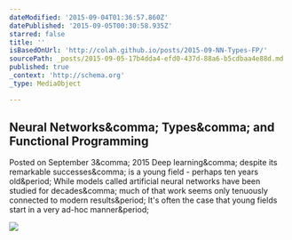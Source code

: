 ```yaml
---
dateModified: '2015-09-04T01:36:57.860Z'
datePublished: '2015-09-05T00:30:58.935Z'
starred: false
title: ''
isBasedOnUrl: 'http://colah.github.io/posts/2015-09-NN-Types-FP/'
sourcePath: _posts/2015-09-05-17b4dda4-efd0-437d-88a6-b5cdbaa4e88d.md
published: true
_context: 'http://schema.org'
_type: MediaObject

---
```

<article style=""><h1>Neural Networks&amp;comma; Types&amp;comma; and Functional Programming</h1><p>Posted on September 3&amp;comma; 2015 Deep learning&amp;comma; despite its remarkable successes&amp;comma; is a young field - perhaps ten years old&amp;period; While models called artificial neural networks have been studied for decades&amp;comma; much of that work seems only tenuously connected to modern results&amp;period; It's often the case that young fields start in a very ad-hoc manner&amp;period;</p><img src="http://colah.github.io/posts/2015-09-NN-Types-FP/img/netvis.png" /></article>
